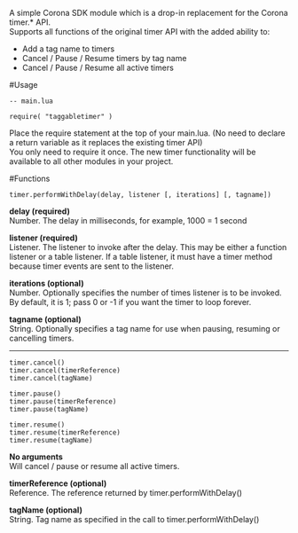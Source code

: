 A simple Corona SDK module which is a drop-in replacement for the Corona timer.* API.  
Supports all functions of the original timer API with the added ability to:

- Add a tag name to timers  
- Cancel / Pause / Resume timers by tag name
- Cancel / Pause / Resume all active timers


#Usage
```
-- main.lua

require( "taggabletimer" )
```

Place the require statement at the top of your main.lua. (No need to declare  a return variable as it replaces the existing timer API)  
You only need to require it once. The new timer functionality will be available to all other modules in your project.


#Functions
```
timer.performWithDelay(delay, listener [, iterations] [, tagname])  
```
**delay (required)**  
Number. The delay in milliseconds, for example, 1000 = 1 second

**listener (required)**  
Listener. The listener to invoke after the delay. This may be either a function listener or a table listener. If a table listener, it must have a timer method because timer events are sent to the listener.

**iterations (optional)**  
Number. Optionally specifies the number of times listener is to be invoked. By default, it is 1; pass 0 or -1 if you want the timer to loop forever.

**tagname (optional)**  
String. Optionally specifies a tag name for use when pausing, resuming or cancelling timers.

----

```
timer.cancel()  
timer.cancel(timerReference)  
timer.cancel(tagName)  
```
```
timer.pause()  
timer.pause(timerReference)  
timer.pause(tagName)  
```
```
timer.resume()  
timer.resume(timerReference)  
timer.resume(tagName)  
```
**No arguments**  
Will cancel / pause or resume all active timers.

**timerReference (optional)**  
Reference. The reference returned by timer.performWithDelay()

**tagName (optional)**  
String. Tag name as specified in the call to timer.performWithDelay()
